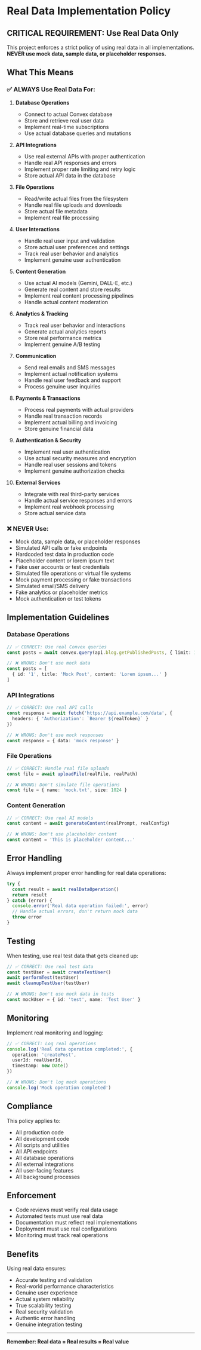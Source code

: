 # Real Data Implementation Policy

## CRITICAL REQUIREMENT: Use Real Data Only

This project enforces a strict policy of using real data in all implementations. **NEVER use mock data, sample data, or placeholder responses.**

## What This Means

### ✅ ALWAYS Use Real Data For:

1. **Database Operations**
   - Connect to actual Convex database
   - Store and retrieve real user data
   - Implement real-time subscriptions
   - Use actual database queries and mutations

2. **API Integrations**
   - Use real external APIs with proper authentication
   - Handle real API responses and errors
   - Implement proper rate limiting and retry logic
   - Store actual API data in the database

3. **File Operations**
   - Read/write actual files from the filesystem
   - Handle real file uploads and downloads
   - Store actual file metadata
   - Implement real file processing

4. **User Interactions**
   - Handle real user input and validation
   - Store actual user preferences and settings
   - Track real user behavior and analytics
   - Implement genuine user authentication

5. **Content Generation**
   - Use actual AI models (Gemini, DALL-E, etc.)
   - Generate real content and store results
   - Implement real content processing pipelines
   - Handle actual content moderation

6. **Analytics & Tracking**
   - Track real user behavior and interactions
   - Generate actual analytics reports
   - Store real performance metrics
   - Implement genuine A/B testing

7. **Communication**
   - Send real emails and SMS messages
   - Implement actual notification systems
   - Handle real user feedback and support
   - Process genuine user inquiries

8. **Payments & Transactions**
   - Process real payments with actual providers
   - Handle real transaction records
   - Implement actual billing and invoicing
   - Store genuine financial data

9. **Authentication & Security**
   - Implement real user authentication
   - Use actual security measures and encryption
   - Handle real user sessions and tokens
   - Implement genuine authorization checks

10. **External Services**
    - Integrate with real third-party services
    - Handle actual service responses and errors
    - Implement real webhook processing
    - Store actual service data

### ❌ NEVER Use:

- Mock data, sample data, or placeholder responses
- Simulated API calls or fake endpoints
- Hardcoded test data in production code
- Placeholder content or lorem ipsum text
- Fake user accounts or test credentials
- Simulated file operations or virtual file systems
- Mock payment processing or fake transactions
- Simulated email/SMS delivery
- Fake analytics or placeholder metrics
- Mock authentication or test tokens

## Implementation Guidelines

### Database Operations
```typescript
// ✅ CORRECT: Use real Convex queries
const posts = await convex.query(api.blog.getPublishedPosts, { limit: 10 })

// ❌ WRONG: Don't use mock data
const posts = [
  { id: '1', title: 'Mock Post', content: 'Lorem ipsum...' }
]
```

### API Integrations
```typescript
// ✅ CORRECT: Use real API calls
const response = await fetch('https://api.example.com/data', {
  headers: { 'Authorization': `Bearer ${realToken}` }
})

// ❌ WRONG: Don't use mock responses
const response = { data: 'mock response' }
```

### File Operations
```typescript
// ✅ CORRECT: Handle real file uploads
const file = await uploadFile(realFile, realPath)

// ❌ WRONG: Don't simulate file operations
const file = { name: 'mock.txt', size: 1024 }
```

### Content Generation
```typescript
// ✅ CORRECT: Use real AI models
const content = await generateContent(realPrompt, realConfig)

// ❌ WRONG: Don't use placeholder content
const content = 'This is placeholder content...'
```

## Error Handling

Always implement proper error handling for real data operations:

```typescript
try {
  const result = await realDataOperation()
  return result
} catch (error) {
  console.error('Real data operation failed:', error)
  // Handle actual errors, don't return mock data
  throw error
}
```

## Testing

When testing, use real test data that gets cleaned up:

```typescript
// ✅ CORRECT: Use real test data
const testUser = await createTestUser()
await performTest(testUser)
await cleanupTestUser(testUser)

// ❌ WRONG: Don't use mock data in tests
const mockUser = { id: 'test', name: 'Test User' }
```

## Monitoring

Implement real monitoring and logging:

```typescript
// ✅ CORRECT: Log real operations
console.log('Real data operation completed:', { 
  operation: 'createPost',
  userId: realUserId,
  timestamp: new Date()
})

// ❌ WRONG: Don't log mock operations
console.log('Mock operation completed')
```

## Compliance

This policy applies to:
- All production code
- All development code
- All scripts and utilities
- All API endpoints
- All database operations
- All external integrations
- All user-facing features
- All background processes

## Enforcement

- Code reviews must verify real data usage
- Automated tests must use real data
- Documentation must reflect real implementations
- Deployment must use real configurations
- Monitoring must track real operations

## Benefits

Using real data ensures:
- Accurate testing and validation
- Real-world performance characteristics
- Genuine user experience
- Actual system reliability
- True scalability testing
- Real security validation
- Authentic error handling
- Genuine integration testing

---

**Remember: Real data = Real results = Real value**
